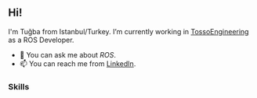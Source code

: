 ## Hi!
I'm Tuğba from Istanbul/Turkey. I’m currently working in [TossoEngineering](https://github.com/TossoEngineerings) as a ROS Developer.

- 💬 You can ask me about *ROS*.
- 📫 You can reach me from [LinkedIn](https://tr.linkedin.com/in/vtugbakara).


### Skills
